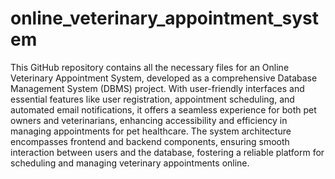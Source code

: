 # online_veterinary_appointment_system

This GitHub repository contains all the necessary files for an Online Veterinary Appointment System, developed as a comprehensive Database Management System (DBMS) project. With user-friendly interfaces and essential features like user registration, appointment scheduling, and automated email notifications, it offers a seamless experience for both pet owners and veterinarians, enhancing accessibility and efficiency in managing appointments for pet healthcare. The system architecture encompasses frontend and backend components, ensuring smooth interaction between users and the database, fostering a reliable platform for scheduling and managing veterinary appointments online.
